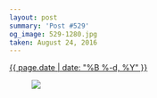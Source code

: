 ```yaml
---
layout: post
summary: 'Post #529'
og_image: 529-1280.jpg
taken: August 24, 2016
---
```


<div class="post">
 <time>
  <a href="/529">
   {{ page.date | date: "%B %-d, %Y" }}
  </a>
 </time>
 <a href="/529">
  <figure data-taken="8/24/2016">
   <img sizes="(min-width: 700px) 50vw, calc(100vw - 2rem)" src="{{ site.assets_url }}/529-640.jpg" srcset="{{ site.assets_url }}/529-320.jpg 320w, {{ site.assets_url }}/529-640.jpg 640w, {{ site.assets_url }}/529-960.jpg 960w, {{ site.assets_url }}/529-1280.jpg 1280w"/>
  </figure>
 </a>
</div>
